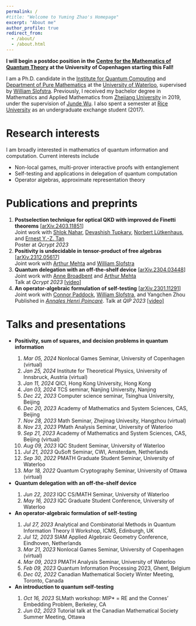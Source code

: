 ```yaml
---
permalink: /
#title: "Welcome to Yuming Zhao's Homepage"
excerpt: "About me"
author_profile: true
redirect_from: 
  - /about/
  - /about.html
---
```


<b> I will begin a postdoc position in the [Centre for the Mathematics of Quantum Theory](https://qmath.ku.dk/) at the University of Copenhagen starting this Fall!</b>

I am a Ph.D. candidate in the [Institute for Quantum Computing](https://uwaterloo.ca/institute-for-quantum-computing/) and [Department of Pure Mathematics](https://uwaterloo.ca/pure-mathematics/) at the [University of Waterloo](https://uwaterloo.ca/), supervised by [William Slofstra](http://elliptic.space/). Previously, I received my bachelor degree in Mathematics and Applied Mathematics from [Zhejiang University](https://www.zju.edu.cn/english/) in 2019, under the supervision of [Junde Wu](https://person.zju.edu.cn/en/wujunde). I also spent a semester at [Rice University](https://www.rice.edu/) as an undergraduate exchange student (2017).


Research interests
======
I am broadly interested in mathematics of quantum information and computation. Current interests include
<ul>
  <li>Non-local games, multi-prover interactive proofs with entanglement</li>
  <li>Self-testing and applications in delegation of quantum computation</li>
  <li>Operator algebras, approximate representation theory</li>
</ul>



Publications and preprints
======
<ol>

<li><b>Postselection technique for optical QKD with improved de Finetti theorems</b> [<a href="https://arxiv.org/abs/2403.11851">arXiv.2403.11851</a>] <br>
Joint work with <a href="https://scholar.google.com/citations?user=u3wtiyUAAAAJ&hl=en">Shlok Nahar</a>, <a href="https://scholar.google.ca/citations?user=QwOgOgUAAAAJ&hl=en">Devashish Tupkary</a>, <a href="https://uwaterloo.ca/institute-for-quantum-computing/profiles/norbert-lutkenhaus">Norbert Lütkenhaus</a>, and <a href="https://scholar.google.com/citations?user=c9S6cgIAAAAJ&hl=en">Ernest Y.-Z. Tan</a><br>
Poster at <em>Qcrypt 2023</em></li>

<li><b>Positivity is undecidable in tensor-product of free algebras</b> [<a href="https://arxiv.org/abs/2312.05617">arXiv.2312.05617</a>]<br>
Joint work with <a href="https://mysite.science.uottawa.ca/amehta2/">Arthur Mehta</a> and <a href="http://elliptic.space/">William Slofstra</a>  </li>



<li><b>Quantum delegation with an off-the-shelf device</b> [<a href="https://arxiv.org/abs/2304.03448">arXiv.2304.03448</a>]<br>
Joint work with <a href="https://mysite.science.uottawa.ca/abroadbe/">Anne Broadbent</a> and <a href="https://mysite.science.uottawa.ca/amehta2/">Arthur Mehta</a><br>
Talk at <em>Qcrypt 2023</em> <a href="https://www.youtube.com/watch?v=NjpF5lOewhc">[video]</a>  </li>

<li><b>An operator-algebraic formulation of self-testing</b> [<a href="https://arxiv.org/abs/2301.11291">arXiv.2301.11291</a>]<br>
Joint work with <a href="https://www.connorpaddock.page/home">Connor Paddock</a>, <a href="http://elliptic.space/">William Slofstra</a>, and Yangchen Zhou <br>
Published in <a href="https://doi.org/10.1007/s00023-023-01378-y"><em>Annales Henri Poincaré</em></a>. Talk at <em>QIP 2023</em> <a href="https://www.youtube.com/watch?v=QsFMjlEF7Wk">[video]</a> </li>


</ol>


Talks and presentations
======

<ul>

<li><b>Positivity, sum of squares, and decision problems in quantum information</b></li>
<ol>

<li><em>Mar 05, 2024 </em> Nonlocal Games Seminar, University of Copenhagen (virtual) </li>

<li><em>Jan 25, 2024 </em> Institute for Theoretical Physics, University of Innsbruck, Austria (virtual) </li>

<li><em>Jan 11, 2024 </em> QICI, Hong Kong University, Hong Kong </li>

<li><em>Jan 03, 2024 </em> TCS seminar, Nanjing University, Nanjing </li>

<li><em>Dec 22, 2023 </em> Computer science seminar, Tsinghua University, Beijing </li>

<li><em>Dec 20, 2023 </em> Academy of Mathematics and System Sciences,
CAS, Beijing</li>

<li><em>Nov 28, 2023 </em> Math Seminar, Zhejinag Univesity, Hangzhou (virtual)</li>

<li><em>Nov 23, 2023 </em> PMath Analysis Seminar, University of Waterloo</li>

<li><em>Sep 21, 2023 </em> Academy of Mathematics and System Sciences,
CAS, Beijing (virtual)</li>

<li><em>Aug 09, 2023 </em> IQC Student Seminar, University of Waterloo</li>

<li><em>Jul 21, 2023 </em> QuSoft Seminar, CWI, Amsterdam, Netherlands</li>

<li><em>Sep 30, 2022 </em> PMATH Graduate Student Seminar, University of Waterloo</li>

<li><em>Mar 18, 2022 </em> Quantum Cryptography Seminar, University of Ottawa (virtual)</li>
</ol>

<li><b>Quantum delegation with an off-the-shelf device </b></li>
<ol>
<li><em>Jun 22, 2023 </em> IQC CS/MATH Seminar, University of Waterloo</li>

<li><em>May 16, 2023 </em> IQC Graduate Student Conference, University of Waterloo</li>
</ol>

<li><b>An operator-algebraic formulation of self-testing </b></li>
<ol>
<li><em>Jul 27, 2023 </em> Analytical and Combinatorial Methods in Quantum Information Theory II Workshop, ICMS, Edinburgh, UK </li>

<li><em>Jul 12, 2023 </em> SIAM Applied Algebraic Geometry Conference, Eindhoven, Netherlands </li>

<li><em>Mar 21, 2023 </em> Nonlocal Games Seminar, University of Copenhagen (virtual)      </li>
<li><em>Mar 09, 2023 </em> PMATH Analysis Seminar, University of Waterloo       </li>
<li><em>Feb 09, 2023 </em> Quantum Information Processing 2023, Ghent, Belgium      </li>
<li><em>Dec 02, 2022 </em> Canadian Mathematical Society Winter Meeting, Toronto, Canada      </li>
</ol>

<li><b>An introduction to quantum self-testing </b></li>
<ol>

<li><em>Oct 16, 2023 </em> SLMath workshop: MIP* = RE and the Connes’ Embedding Problem, Berkeley, CA     </li>

<li><em>Jun 02, 2023 </em> Tutorial talk at the Canadian Mathematical Society Summer Meeting, Ottawa     </li>

</ol>

</ul>

